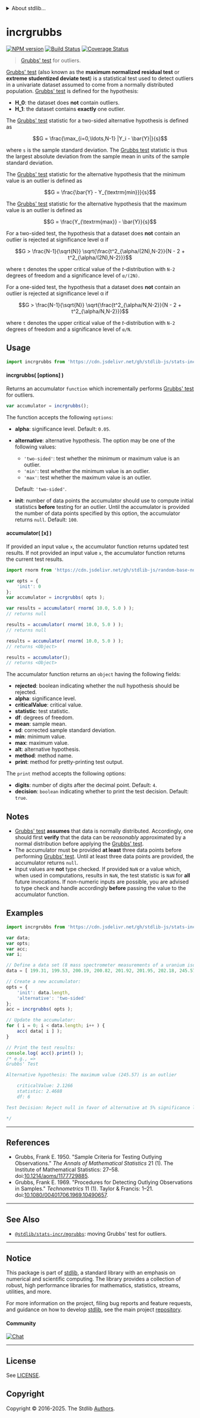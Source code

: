 <!--

@license Apache-2.0

Copyright (c) 2018 The Stdlib Authors.

Licensed under the Apache License, Version 2.0 (the "License");
you may not use this file except in compliance with the License.
You may obtain a copy of the License at

   http://www.apache.org/licenses/LICENSE-2.0

Unless required by applicable law or agreed to in writing, software
distributed under the License is distributed on an "AS IS" BASIS,
WITHOUT WARRANTIES OR CONDITIONS OF ANY KIND, either express or implied.
See the License for the specific language governing permissions and
limitations under the License.

-->


<details>
  <summary>
    About stdlib...
  </summary>
  <p>We believe in a future in which the web is a preferred environment for numerical computation. To help realize this future, we've built stdlib. stdlib is a standard library, with an emphasis on numerical and scientific computation, written in JavaScript (and C) for execution in browsers and in Node.js.</p>
  <p>The library is fully decomposable, being architected in such a way that you can swap out and mix and match APIs and functionality to cater to your exact preferences and use cases.</p>
  <p>When you use stdlib, you can be absolutely certain that you are using the most thorough, rigorous, well-written, studied, documented, tested, measured, and high-quality code out there.</p>
  <p>To join us in bringing numerical computing to the web, get started by checking us out on <a href="https://github.com/stdlib-js/stdlib">GitHub</a>, and please consider <a href="https://opencollective.com/stdlib">financially supporting stdlib</a>. We greatly appreciate your continued support!</p>
</details>

# incrgrubbs

[![NPM version][npm-image]][npm-url] [![Build Status][test-image]][test-url] [![Coverage Status][coverage-image]][coverage-url] <!-- [![dependencies][dependencies-image]][dependencies-url] -->

> [Grubbs' test][grubbs-test] for outliers.

<section class="intro">

[Grubbs' test][grubbs-test] (also known as the **maximum normalized residual test** or **extreme studentized deviate test**) is a statistical test used to detect outliers in a univariate dataset assumed to come from a normally distributed population. [Grubbs' test][grubbs-test] is defined for the hypothesis:

-   **H_0**: the dataset does **not** contain outliers.
-   **H_1**: the dataset contains **exactly** one outlier.

The [Grubbs' test][grubbs-test] statistic for a two-sided alternative hypothesis is defined as

<!-- <equation class="equation" label="eq:grubbs_test_statistic" align="center" raw="G = \frac{\max_{i=0,\ldots,N-1} |Y_i - \bar{Y}|}{s}" alt="Grubbs' test statistic."> -->

```math
G = \frac{\max_{i=0,\ldots,N-1} |Y_i - \bar{Y}|}{s}
```

<!-- <div class="equation" align="center" data-raw-text="G = \frac{\max_{i=0,\ldots,N-1} |Y_i - \bar{Y}|}{s}" data-equation="eq:grubbs_test_statistic">
    <img src="https://cdn.jsdelivr.net/gh/stdlib-js/stdlib@d6af7da0801d2116a9507668d13ef7bf607fd275/lib/node_modules/@stdlib/stats/incr/grubbs/docs/img/equation_grubbs_test_statistic.svg" alt="Grubbs' test statistic.">
    <br>
</div> -->

<!-- </equation> -->

where `s` is the sample standard deviation. The [Grubbs test][grubbs-test] statistic is thus the largest absolute deviation from the sample mean in units of the sample standard deviation.

The [Grubbs' test][grubbs-test] statistic for the alternative hypothesis that the minimum value is an outlier is defined as

<!-- <equation class="equation" label="eq:grubbs_test_statistic_min" align="center" raw="G = \frac{\bar{Y} - Y_{\textrm{min}}}{s}" alt="Grubbs' test statistic for testing whether the minimum value is an outlier."> -->

```math
G = \frac{\bar{Y} - Y_{\textrm{min}}}{s}
```

<!-- <div class="equation" align="center" data-raw-text="G = \frac{\bar{Y} - Y_{\textrm{min}}}{s}" data-equation="eq:grubbs_test_statistic_min">
    <img src="https://cdn.jsdelivr.net/gh/stdlib-js/stdlib@d6af7da0801d2116a9507668d13ef7bf607fd275/lib/node_modules/@stdlib/stats/incr/grubbs/docs/img/equation_grubbs_test_statistic_min.svg" alt="Grubbs' test statistic for testing whether the minimum value is an outlier.">
    <br>
</div> -->

<!-- </equation> -->

The [Grubbs' test][grubbs-test] statistic for the alternative hypothesis that the maximum value is an outlier is defined as

<!-- <equation class="equation" label="eq:grubbs_test_statistic_max" align="center" raw="G = \frac{Y_{\textrm{max}} - \bar{Y}}{s}" alt="Grubbs' test statistic for testing whether the maximum value is an outlier."> -->

```math
G = \frac{Y_{\textrm{max}} - \bar{Y}}{s}
```

<!-- <div class="equation" align="center" data-raw-text="G = \frac{Y_{\textrm{max}} - \bar{Y}}{s}" data-equation="eq:grubbs_test_statistic_max">
    <img src="https://cdn.jsdelivr.net/gh/stdlib-js/stdlib@d6af7da0801d2116a9507668d13ef7bf607fd275/lib/node_modules/@stdlib/stats/incr/grubbs/docs/img/equation_grubbs_test_statistic_max.svg" alt="Grubbs' test statistic for testing whether the maximum value is an outlier.">
    <br>
</div> -->

<!-- </equation> -->

For a two-sided test, the hypothesis that a dataset does **not** contain an outlier is rejected at significance level α if

<!-- <equation class="equation" label="eq:grubbs_test_two_sided" align="center" raw="G > \frac{N-1}{\sqrt{N}} \sqrt{\frac{t^2_{\alpha/(2N),N-2}}{N - 2 + t^2_{\alpha/(2N),N-2}}}" alt="Two-sided Grubbs' test."> -->

```math
G > \frac{N-1}{\sqrt{N}} \sqrt{\frac{t^2_{\alpha/(2N),N-2}}{N - 2 + t^2_{\alpha/(2N),N-2}}}
```

<!-- <div class="equation" align="center" data-raw-text="G > \frac{N-1}{\sqrt{N}} \sqrt{\frac{t^2_{\alpha/(2N),N-2}}{N - 2 + t^2_{\alpha/(2N),N-2}}}" data-equation="eq:grubbs_test_two_sided">
    <img src="https://cdn.jsdelivr.net/gh/stdlib-js/stdlib@d6af7da0801d2116a9507668d13ef7bf607fd275/lib/node_modules/@stdlib/stats/incr/grubbs/docs/img/equation_grubbs_test_two_sided.svg" alt="Two-sided Grubbs' test.">
    <br>
</div> -->

<!-- </equation> -->

where `t` denotes the upper critical value of the _t_-distribution with `N-2` degrees of freedom and a significance level of `α/(2N)`.

For a one-sided test, the hypothesis that a dataset does **not** contain an outlier is rejected at significance level α if

<!-- <equation class="equation" label="eq:grubbs_test_one_sided" align="center" raw="G > \frac{N-1}{\sqrt{N}} \sqrt{\frac{t^2_{\alpha/N,N-2}}{N - 2 + t^2_{\alpha/N,N-2}}}" alt="One-sided Grubbs' test."> -->

```math
G > \frac{N-1}{\sqrt{N}} \sqrt{\frac{t^2_{\alpha/N,N-2}}{N - 2 + t^2_{\alpha/N,N-2}}}
```

<!-- <div class="equation" align="center" data-raw-text="G > \frac{N-1}{\sqrt{N}} \sqrt{\frac{t^2_{\alpha/N,N-2}}{N - 2 + t^2_{\alpha/N,N-2}}}" data-equation="eq:grubbs_test_one_sided">
    <img src="https://cdn.jsdelivr.net/gh/stdlib-js/stdlib@d6af7da0801d2116a9507668d13ef7bf607fd275/lib/node_modules/@stdlib/stats/incr/grubbs/docs/img/equation_grubbs_test_one_sided.svg" alt="One-sided Grubbs' test.">
    <br>
</div> -->

<!-- </equation> -->

where `t` denotes the upper critical value of the _t_-distribution with `N-2` degrees of freedom and a significance level of `α/N`.

</section>

<!-- /.intro -->



<section class="usage">

## Usage

```javascript
import incrgrubbs from 'https://cdn.jsdelivr.net/gh/stdlib-js/stats-incr-grubbs@deno/mod.js';
```

#### incrgrubbs( \[options] )

Returns an accumulator `function` which incrementally performs [Grubbs' test][grubbs-test] for outliers.

```javascript
var accumulator = incrgrubbs();
```

The function accepts the following `options`:

-   **alpha**: significance level. Default: `0.05`.

-   **alternative**: alternative hypothesis. The option may be one of the following values:

    -   `'two-sided'`: test whether the minimum or maximum value is an outlier.
    -   `'min'`: test whether the minimum value is an outlier.
    -   `'max'`: test whether the maximum value is an outlier.

    Default: `'two-sided'`.

-   **init**: number of data points the accumulator should use to compute initial statistics **before** testing for an outlier. Until the accumulator is provided the number of data points specified by this option, the accumulator returns `null`. Default: `100`.

#### accumulator( \[x] )

If provided an input value `x`, the accumulator function returns updated test results. If not provided an input value `x`, the accumulator function returns the current test results.

```javascript
import rnorm from 'https://cdn.jsdelivr.net/gh/stdlib-js/random-base-normal@deno/mod.js';

var opts = {
    'init': 0
};
var accumulator = incrgrubbs( opts );

var results = accumulator( rnorm( 10.0, 5.0 ) );
// returns null

results = accumulator( rnorm( 10.0, 5.0 ) );
// returns null

results = accumulator( rnorm( 10.0, 5.0 ) );
// returns <Object>

results = accumulator();
// returns <Object>
```

The accumulator function returns an `object` having the following fields:

-   **rejected**: boolean indicating whether the null hypothesis should be rejected.
-   **alpha**: significance level.
-   **criticalValue**: critical value.
-   **statistic**: test statistic.
-   **df**: degrees of freedom.
-   **mean**: sample mean.
-   **sd**: corrected sample standard deviation.
-   **min**: minimum value.
-   **max**: maximum value.
-   **alt**: alternative hypothesis.
-   **method**: method name.
-   **print**: method for pretty-printing test output.

The `print` method accepts the following options:

-   **digits**: number of digits after the decimal point. Default: `4`.
-   **decision**: `boolean` indicating whether to print the test decision. Default: `true`.

</section>

<!-- /.usage -->

<section class="notes">

## Notes

-   [Grubbs' test][grubbs-test] **assumes** that data is normally distributed. Accordingly, one should first **verify** that the data can be _reasonably_ approximated by a normal distribution before applying the [Grubbs' test][grubbs-test].
-   The accumulator must be provided **at least** three data points before performing [Grubbs' test][grubbs-test]. Until at least three data points are provided, the accumulator returns `null`.
-   Input values are **not** type checked. If provided `NaN` or a value which, when used in computations, results in `NaN`, the test statistic is `NaN` for **all** future invocations. If non-numeric inputs are possible, you are advised to type check and handle accordingly **before** passing the value to the accumulator function.

</section>

<!-- /.notes -->

<section class="examples">

## Examples

<!-- eslint no-undef: "error" -->

```javascript
import incrgrubbs from 'https://cdn.jsdelivr.net/gh/stdlib-js/stats-incr-grubbs@deno/mod.js';

var data;
var opts;
var acc;
var i;

// Define a data set (8 mass spectrometer measurements of a uranium isotope; see Tietjen and Moore. 1972. "Some Grubbs-Type Statistics for the Detection of Several Outliers".)
data = [ 199.31, 199.53, 200.19, 200.82, 201.92, 201.95, 202.18, 245.57 ];

// Create a new accumulator:
opts = {
    'init': data.length,
    'alternative': 'two-sided'
};
acc = incrgrubbs( opts );

// Update the accumulator:
for ( i = 0; i < data.length; i++ ) {
    acc( data[ i ] );
}

// Print the test results:
console.log( acc().print() );
/* e.g., =>
Grubbs' Test

Alternative hypothesis: The maximum value (245.57) is an outlier

    criticalValue: 2.1266
    statistic: 2.4688
    df: 6

Test Decision: Reject null in favor of alternative at 5% significance level

*/
```

</section>

<!-- /.examples -->

<section class="references">

* * *

## References

-   Grubbs, Frank E. 1950. "Sample Criteria for Testing Outlying Observations." _The Annals of Mathematical Statistics_ 21 (1). The Institute of Mathematical Statistics: 27–58. doi:[10.1214/aoms/1177729885][@grubbs:1950a].
-   Grubbs, Frank E. 1969. "Procedures for Detecting Outlying Observations in Samples." _Technometrics_ 11 (1). Taylor & Francis: 1–21. doi:[10.1080/00401706.1969.10490657][@grubbs:1969a].

</section>

<!-- /.references -->

<!-- Section for related `stdlib` packages. Do not manually edit this section, as it is automatically populated. -->

<section class="related">

* * *

## See Also

-   <span class="package-name">[`@stdlib/stats-incr/mgrubbs`][@stdlib/stats/incr/mgrubbs]</span><span class="delimiter">: </span><span class="description">moving Grubbs' test for outliers.</span>

</section>

<!-- /.related -->

<!-- Section for all links. Make sure to keep an empty line after the `section` element and another before the `/section` close. -->


<section class="main-repo" >

* * *

## Notice

This package is part of [stdlib][stdlib], a standard library with an emphasis on numerical and scientific computing. The library provides a collection of robust, high performance libraries for mathematics, statistics, streams, utilities, and more.

For more information on the project, filing bug reports and feature requests, and guidance on how to develop [stdlib][stdlib], see the main project [repository][stdlib].

#### Community

[![Chat][chat-image]][chat-url]

---

## License

See [LICENSE][stdlib-license].


## Copyright

Copyright &copy; 2016-2025. The Stdlib [Authors][stdlib-authors].

</section>

<!-- /.stdlib -->

<!-- Section for all links. Make sure to keep an empty line after the `section` element and another before the `/section` close. -->

<section class="links">

[npm-image]: http://img.shields.io/npm/v/@stdlib/stats-incr-grubbs.svg
[npm-url]: https://npmjs.org/package/@stdlib/stats-incr-grubbs

[test-image]: https://github.com/stdlib-js/stats-incr-grubbs/actions/workflows/test.yml/badge.svg?branch=main
[test-url]: https://github.com/stdlib-js/stats-incr-grubbs/actions/workflows/test.yml?query=branch:main

[coverage-image]: https://img.shields.io/codecov/c/github/stdlib-js/stats-incr-grubbs/main.svg
[coverage-url]: https://codecov.io/github/stdlib-js/stats-incr-grubbs?branch=main

<!--

[dependencies-image]: https://img.shields.io/david/stdlib-js/stats-incr-grubbs.svg
[dependencies-url]: https://david-dm.org/stdlib-js/stats-incr-grubbs/main

-->

[chat-image]: https://img.shields.io/gitter/room/stdlib-js/stdlib.svg
[chat-url]: https://app.gitter.im/#/room/#stdlib-js_stdlib:gitter.im

[stdlib]: https://github.com/stdlib-js/stdlib

[stdlib-authors]: https://github.com/stdlib-js/stdlib/graphs/contributors

[umd]: https://github.com/umdjs/umd
[es-module]: https://developer.mozilla.org/en-US/docs/Web/JavaScript/Guide/Modules

[deno-url]: https://github.com/stdlib-js/stats-incr-grubbs/tree/deno
[deno-readme]: https://github.com/stdlib-js/stats-incr-grubbs/blob/deno/README.md
[umd-url]: https://github.com/stdlib-js/stats-incr-grubbs/tree/umd
[umd-readme]: https://github.com/stdlib-js/stats-incr-grubbs/blob/umd/README.md
[esm-url]: https://github.com/stdlib-js/stats-incr-grubbs/tree/esm
[esm-readme]: https://github.com/stdlib-js/stats-incr-grubbs/blob/esm/README.md
[branches-url]: https://github.com/stdlib-js/stats-incr-grubbs/blob/main/branches.md

[stdlib-license]: https://raw.githubusercontent.com/stdlib-js/stats-incr-grubbs/main/LICENSE

[grubbs-test]: https://en.wikipedia.org/wiki/Grubbs%27_test_for_outliers

[@grubbs:1950a]: https://doi.org/10.1214/aoms/1177729885

[@grubbs:1969a]: https://doi.org/10.1080/00401706.1969.10490657

<!-- <related-links> -->

[@stdlib/stats/incr/mgrubbs]: https://github.com/stdlib-js/stats-incr-mgrubbs/tree/deno

<!-- </related-links> -->

</section>

<!-- /.links -->
